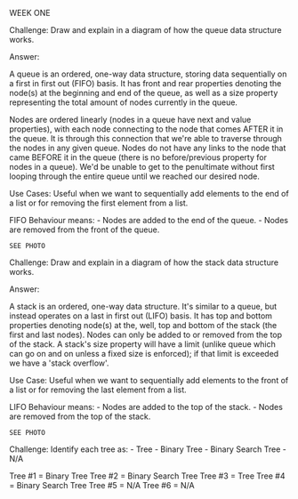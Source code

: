 WEEK ONE 

Challenge: Draw and explain in a diagram of how the queue data structure works.

Answer: 

A queue is an ordered, one-way data structure, storing data sequentially on a first in first out (FIFO) basis. It has front and rear properties denoting the node(s) at the beginning and end of the queue, as well as a size property representing the total amount of nodes currently in the queue. 

Nodes are ordered linearly (nodes in a queue have next and value properties), with each node connecting to the node that comes AFTER it in the queue. It is through this connection that we're able to traverse through the nodes in any given queue. Nodes do not have any links to the node that came BEFORE it in the queue (there is no before/previous property for nodes in a queue). We'd be unable to get to the penultimate without first looping through the entire queue until we reached our desired node. 

Use Cases:
    Useful when we want to sequentially add elements to the end of a list or for removing the first element from a list.

FIFO Behaviour  means:
    - Nodes are added to the end of the queue.
    - Nodes are removed from the front of the queue.

    SEE PHOTO



Challenge: Draw and explain in a diagram of how the stack data structure works.

Answer:

A stack is an ordered, one-way data structure. It's similar to a queue, but instead operates on a last in first out (LIFO) basis. It has top and bottom properties denoting node(s) at the, well, top and bottom of the stack (the first and last nodes). Nodes can only be added to or removed from the top of the stack. A stack's size property will have a limit (unlike queue which can go on and on unless a fixed size is enforced); if that limit is exceeded we have a 'stack overflow'.

Use Case:
    Useful when we want to sequentially add elements to the front of a list or for removing the last element from a list.

LIFO Behaviour  means:
    - Nodes are added to the top of the stack.
    - Nodes are removed from the top of the stack.

    SEE PHOTO

Challenge: Identify each tree as:
    - Tree
    - Binary Tree
    - Binary Search Tree
    - N/A                

Tree #1 = Binary Tree
Tree #2 = Binary Search Tree
Tree #3 = Tree
Tree #4 = Binary Search Tree
Tree #5 = N/A
Tree #6 = N/A     